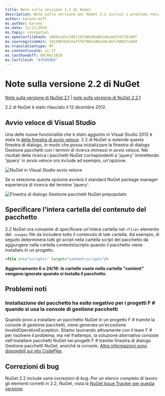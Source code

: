 ```yaml
---
title: Note sulla versione 2.2 di NuGet
description: Note sulla versione per NuGet 2.2 inclusi i problemi noti, correzioni di bug, funzionalità aggiunte e dcr.
author: karann-msft
ms.author: karann
ms.date: 11/11/2016
ms.topic: conceptual
ms.openlocfilehash: a968ced3c58b7187a8bd9a8b14baa92f61f0140f
ms.sourcegitcommit: 1d1406764c6af5fb7801d462e0c4afc9092fa569
ms.translationtype: MT
ms.contentlocale: it-IT
ms.lasthandoff: 09/04/2018
ms.locfileid: "43545992"
---
```

# <a name="nuget-22-release-notes"></a>Note sulla versione 2.2 di NuGet

[Note sulla versione di NuGet 2.1](../release-notes/nuget-2.1.md) | [note sulla versione di NuGet 2.2.1](../release-notes/nuget-2.2.1.md)

2.2 di NuGet è stato rilasciato il 12 dicembre 2012.

## <a name="visual-studio-quick-launch"></a>Avvio veloce di Visual Studio
Una delle nuove funzionalità che è stato aggiunto in Visual Studio 2012 è stata la [della finestra di avvio veloce](/visualstudio/ide/reference/quick-launch-environment-options-dialog-box). 2.2 di NuGet si estende questa finestra di dialogo, in modo che possa inizializzare la finestra di dialogo Gestione pacchetti con i termini di ricerca immessi in avvio veloce. Nei risultati della ricerca i pacchetti NuGet corrispondenti a 'jquery' immettendo 'jquery' in avvio veloce ora include ad esempio, un'opzione.

![NuGet in Visual Studio avvio veloce](./media/quick-launch.png)

Se si seleziona questa opzione avvierà il standard NuGet package manager esperienza di ricerca del termine 'jquery'.

![Finestra di dialogo Gestione pacchetti NuGet prepopolato](./media/pkg-mgr-search-from-quick-launch.png)

## <a name="specify-entire-folder-for-package-contents"></a>Specificare l'intera cartella del contenuto del pacchetto
2.2 NuGet ora consente di specificare un'intera cartella nel `<file>` elemento del `.nuspec` file da includere tutto il contenuto di tale cartella. Ad esempio, di seguito determinerà tutti gli script nella cartella script del pacchetto da aggiungere nella cartella contents\scripts quando il pacchetto viene installato in un progetto.

```xml
<file src="scripts\" target="content\scripts"/>
```

**Aggiornamento 6 o 24/16: le cartelle vuote nella cartella "content" vengono ignorate quando si installa il pacchetto.**

## <a name="known-issues"></a>Problemi noti

### <a name="package-installation-fails-for-f-projects-when-using-the-package-manager-console"></a>Installazione del pacchetto ha esito negativo per i progetti F # quando si usa la console di gestione pacchetti
Quando provi a installare un pacchetto NuGet in un progetto F # tramite la console di gestione pacchetti, viene generata un'eccezione InvalidOperationException. Stiamo lavorando attivamente con il team F # per risolvere il problema, ma nel frattempo, la soluzione alternativa consiste nell'installare pacchetti NuGet nei progetti F # tramite finestra di dialogo Gestione pacchetti NuGet, anziché la console. [Altre informazioni sono disponibili sul sito CodePlex](http://nuget.codeplex.com/workitem/2873).


## <a name="bug-fixes"></a>Correzioni di bug
NuGet 2.2 include varie correzioni di bug. Per un elenco completo di lavoro gli elementi corretti in 2.2, NuGet, vista la [NuGet Issue Tracker per questa versione](http://nuget.codeplex.com/workitem/list/advanced?keyword=&status=Closed&type=All&priority=All&release=NuGet%202.2&assignedTo=All&component=All&sortField=LastUpdatedDate&sortDirection=Descending&page=0).
